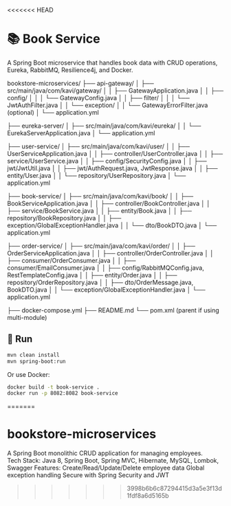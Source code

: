 <<<<<<< HEAD
# 📚 Book Service

A Spring Boot microservice that handles book data with CRUD operations, Eureka, RabbitMQ, Resilience4j, and Docker.







bookstore-microservices/
├── api-gateway/
│   ├── src/main/java/com/kavi/gateway/
│   │   ├── GatewayApplication.java
│   │   ├── config/
│   │   │   └── GatewayConfig.java
│   │   ├── filter/
│   │   │   └── JwtAuthFilter.java
│   │   └── exception/
│   │       └── GatewayErrorFilter.java (optional)
│   └── application.yml

├── eureka-server/
│   ├── src/main/java/com/kavi/eureka/
│   │   └── EurekaServerApplication.java
│   └── application.yml

├── user-service/
│   ├── src/main/java/com/kavi/user/
│   │   ├── UserServiceApplication.java
│   │   ├── controller/UserController.java
│   │   ├── service/UserService.java
│   │   ├── config/SecurityConfig.java
│   │   ├── jwt/JwtUtil.java
│   │   ├── jwt/AuthRequest.java, JwtResponse.java
│   │   ├── entity/User.java
│   │   └── repository/UserRepository.java
│   └── application.yml

├── book-service/
│   ├── src/main/java/com/kavi/book/
│   │   ├── BookServiceApplication.java
│   │   ├── controller/BookController.java
│   │   ├── service/BookService.java
│   │   ├── entity/Book.java
│   │   ├── repository/BookRepository.java
│   │   ├── exception/GlobalExceptionHandler.java
│   │   └── dto/BookDTO.java
│   └── application.yml

├── order-service/
│   ├── src/main/java/com/kavi/order/
│   │   ├── OrderServiceApplication.java
│   │   ├── controller/OrderController.java
│   │   ├── consumer/OrderConsumer.java
│   │   ├── consumer/EmailConsumer.java
│   │   ├── config/RabbitMQConfig.java, RestTemplateConfig.java
│   │   ├── entity/Order.java
│   │   ├── repository/OrderRepository.java
│   │   ├── dto/OrderMessage.java, BookDTO.java
│   │   └── exception/GlobalExceptionHandler.java
│   └── application.yml

├── docker-compose.yml
├── README.md
└── pom.xml (parent if using multi-module)


## 🚀 Run

```bash
mvn clean install
mvn spring-boot:run
```

Or use Docker:

```bash
docker build -t book-service .
docker run -p 8082:8082 book-service
```
=======
# bookstore-microservices
A Spring Boot monolithic CRUD application for managing employees.  
Tech Stack: Java 8, Spring Boot, Spring MVC, Hibernate, MySQL, Lombok, Swagger 
Features:  Create/Read/Update/Delete employee data  Global exception handling  Secure with Spring Security and JWT
>>>>>>> 3998b6b6c87294415d3a5e3f13d1fdf8a6d5165b
